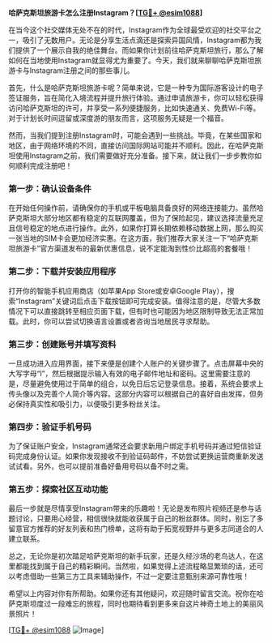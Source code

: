 **哈萨克斯坦旅游卡怎么注册Instagram？[[TG💪+ @esim1088](https://t.me/s/esim1088)]**

在当今这个社交媒体无处不在的时代，Instagram作为全球最受欢迎的社交平台之一，吸引了无数用户。无论是分享生活点滴还是探索异国风情，Instagram都为我们提供了一个展示自我的绝佳舞台。而如果你计划前往哈萨克斯坦旅行，那么了解如何在当地使用Instagram就显得尤为重要了。今天，我们就来聊聊哈萨克斯坦旅游卡与Instagram注册之间的那些事儿。

首先，什么是哈萨克斯坦旅游卡呢？简单来说，它是一种专为国际游客设计的电子签证服务，旨在简化入境流程并提升旅行体验。通过申请旅游卡，你可以轻松获得访问哈萨克斯坦的许可，并享受一系列便捷服务，比如快速通关、免费Wi-Fi等。对于计划长时间逗留或深度游的朋友而言，这项服务无疑是一个福音。

然而，当我们提到注册Instagram时，可能会遇到一些挑战。毕竟，在某些国家和地区，由于网络环境的不同，直接访问国际网站可能并不顺利。因此，在哈萨克斯坦使用Instagram之前，我们需要做好充分准备。接下来，就让我们一步步教你如何顺利完成注册吧！

### 第一步：确认设备条件

在开始任何操作前，请确保你的手机或平板电脑具备良好的网络连接能力。虽然哈萨克斯坦大部分地区都有稳定的互联网覆盖，但为了保险起见，建议选择流量充足且信号稳定的地点进行操作。此外，如果你打算长期依赖移动数据上网，那么购买一张当地的SIM卡会更加经济实惠。在这方面，我们推荐大家关注一下“哈萨克斯坦旅游卡”官方渠道发布的最新优惠信息，说不定能淘到性价比超高的套餐哦！

### 第二步：下载并安装应用程序

打开你的智能手机应用商店（如苹果App Store或安卓Google Play），搜索“Instagram”关键词后点击下载按钮即可完成安装。值得注意的是，尽管大多数情况下可以直接跳转至相应页面下载，但有时也可能因为地区限制导致无法正常加载。此时，你可以尝试切换语言设置或者咨询当地居民寻求帮助。

### 第三步：创建账号并填写资料

一旦成功进入应用界面，接下来便是创建个人账户的关键步骤了。点击屏幕中央的大写字母“I”，然后根据提示输入有效的电子邮件地址和密码。这里需要注意的是，尽量避免使用过于简单的组合，以免日后忘记登录信息。接着，系统会要求上传头像以及完善个人简介等内容。这部分内容可以根据自己的喜好自由发挥，但务必保持真实性和吸引力，以便吸引更多粉丝关注。

### 第四步：验证手机号码

为了保证账户安全，Instagram通常还会要求新用户绑定手机号码并通过短信验证码完成身份认证。如果你发现接收不到验证码邮件，不妨尝试更换运营商重新发送试试看。另外，也可以提前准备好备用号码以备不时之需。

### 第五步：探索社区互动功能

最后一步就是尽情享受Instagram带来的乐趣啦！无论是发布照片视频还是参与话题讨论，只要用心经营，相信很快就能收获属于自己的粉丝群体。同时，别忘了多留意官方推荐的好友列表和热门榜单，这将有助于拓宽视野并与更多志同道合的人建立联系。

总之，无论你是初次踏足哈萨克斯坦的新手玩家，还是久经沙场的老鸟达人，在这里都能找到属于自己的精彩瞬间。当然啦，如果觉得上述流程略显繁琐的话，还可以考虑借助一些第三方工具来辅助操作，不过一定要注意甄别来源可靠性哦！

希望以上内容对你有所帮助。如果你还有其他疑问，欢迎随时留言交流。祝你在哈萨克斯坦度过一段难忘的旅程，同时也期待看到更多来自这片神奇土地上的美丽风景照片！

[[TG💪+ @esim1088](https://t.me/s/esim1088) ![Image](https://i.postimg.cc/4NQfJmqS/Snipaste-2025-05-13-00-14-12.png)]